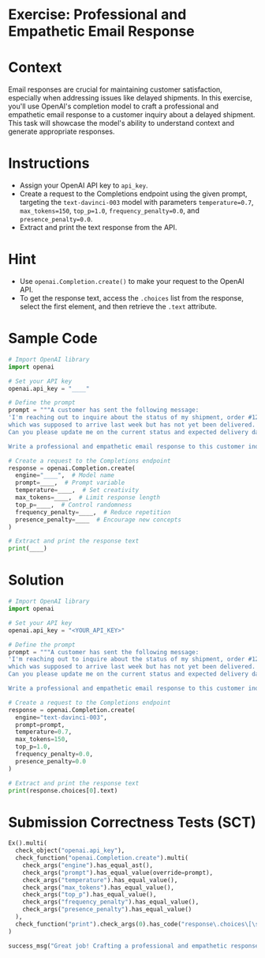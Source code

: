 # Exercise: Professional and Empathetic Email Response

# Context
Email responses are crucial for maintaining customer satisfaction, especially when addressing issues like delayed shipments. In this exercise, you'll use OpenAI's completion model to craft a professional and empathetic email response to a customer inquiry about a delayed shipment. This task will showcase the model's ability to understand context and generate appropriate responses.

# Instructions
- Assign your OpenAI API key to `api_key`.
- Create a request to the Completions endpoint using the given prompt, targeting the `text-davinci-003` model with parameters `temperature=0.7`, `max_tokens=150`, `top_p=1.0`, `frequency_penalty=0.0`, and `presence_penalty=0.0`.
- Extract and print the text response from the API.

# Hint
- Use `openai.Completion.create()` to make your request to the OpenAI API.
- To get the response text, access the `.choices` list from the response, select the first element, and then retrieve the `.text` attribute.

# Sample Code
```python
# Import OpenAI library
import openai

# Set your API key
openai.api_key = "____"

# Define the prompt
prompt = """A customer has sent the following message: 
'I'm reaching out to inquire about the status of my shipment, order #12345, 
which was supposed to arrive last week but has not yet been delivered. 
Can you please update me on the current status and expected delivery date?'

Write a professional and empathetic email response to this customer inquiring about their delayed shipment:"""

# Create a request to the Completions endpoint
response = openai.Completion.create(
  engine="____",  # Model name
  prompt=____,  # Prompt variable
  temperature=____,  # Set creativity
  max_tokens=____,  # Limit response length
  top_p=____,  # Control randomness
  frequency_penalty=____,  # Reduce repetition
  presence_penalty=____  # Encourage new concepts
)

# Extract and print the response text
print(____)
```

# Solution
```python
# Import OpenAI library
import openai

# Set your API key
openai.api_key = "<YOUR_API_KEY>"

# Define the prompt
prompt = """A customer has sent the following message: 
'I'm reaching out to inquire about the status of my shipment, order #12345, 
which was supposed to arrive last week but has not yet been delivered. 
Can you please update me on the current status and expected delivery date?'

Write a professional and empathetic email response to this customer inquiring about their delayed shipment:"""

# Create a request to the Completions endpoint
response = openai.Completion.create(
  engine="text-davinci-003",
  prompt=prompt,
  temperature=0.7,
  max_tokens=150,
  top_p=1.0,
  frequency_penalty=0.0,
  presence_penalty=0.0
)

# Extract and print the response text
print(response.choices[0].text)
```
# Submission Correctness Tests (SCT)
```python
Ex().multi(
  check_object("openai.api_key"),
  check_function("openai.Completion.create").multi(
    check_args("engine").has_equal_ast(),
    check_args("prompt").has_equal_value(override=prompt),
    check_args("temperature").has_equal_value(),
    check_args("max_tokens").has_equal_value(),
    check_args("top_p").has_equal_value(),
    check_args("frequency_penalty").has_equal_value(),
    check_args("presence_penalty").has_equal_value()
  ),
  check_function("print").check_args(0).has_code("response\.choices\[\s*0\s*\]\.text", not_typed_msg="Did you extract the text from the `response`?")
)

success_msg("Great job! Crafting a professional and empathetic response is key to maintaining customer trust, especially in situations like delayed shipments. With AI, you can ensure that responses are not only quick but also considerate.")
```
